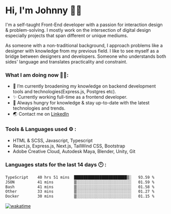 # Hi, I'm Johnny 👋🧑‍

I'm a self-taught Front-End developer with a passion for interaction design & problem-solving. I mostly work on the intersection of digital design especially projects that span different or unique mediums.

As someone with a non-traditional background, I approach problems like a designer with knowledge from my previous field. I like to see myself as a bridge between designers and developers. Someone who understands both sides' language and translates practicality and constraint.

### What I am doing now 🧑‍💻:

- 🔭 I’m currently broadening my knowledge on backend development tools and technologies(Express.js, Postgres etc).
- ✨ Currently working full-time as a frontend developer.
- 📖 Always hungry for knowledge & stay up-to-date with the latest technologies and trends.
- 🌏 Contact me on [LinkedIn](https://www.linkedin.com/in/johchai/)

### Tools & Languages used ⚙️ :

- HTML & SCSS, Javascript, Typescript
- React.js, Express.js, Next.js, TailWind CSS, Bootstrap
- Adobe Creative Cloud, Autodesk Maya, Blender, Unity, Git

### Languages stats for the last 14 days 🕛 :

<!--START_SECTION:waka-->

```txt
TypeScript    40 hrs 51 mins  ███████████████████████▒░   93.59 %
JSON          41 mins         ▒░░░░░░░░░░░░░░░░░░░░░░░░   01.59 %
Bash          41 mins         ▒░░░░░░░░░░░░░░░░░░░░░░░░   01.58 %
Other         33 mins         ▒░░░░░░░░░░░░░░░░░░░░░░░░   01.27 %
Docker        30 mins         ▒░░░░░░░░░░░░░░░░░░░░░░░░   01.15 %
```

<!--END_SECTION:waka-->

[![wakatime](https://wakatime.com/badge/user/0cd14e89-b357-451d-b5c1-4a79286fb5a6.svg)](https://wakatime.com/@0cd14e89-b357-451d-b5c1-4a79286fb5a6)

